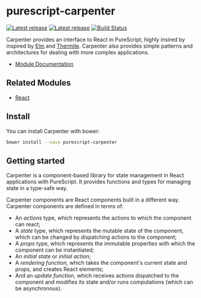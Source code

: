 # purescript-carpenter

[![Latest release](https://img.shields.io/npm/v/purescript-carpenter.svg)](https://github.com/ecliptic/purescript-carpenter/releases)
[![Latest release](https://img.shields.io/bower/v/purescript-carpenter.svg)](https://github.com/ecliptic/purescript-carpenter/releases)
[![Build Status](https://travis-ci.org/arthur-xavier/purescript-carpenter.svg?branch=master)](https://travis-ci.org/arthur-xavier/purescript-carpenter)

Carpenter provides an interface to React in PureScript, highly insired by inspired by [Elm](http://elm-lang.org/) and [Thermite](https://github.com/paf31/purescript-thermite).
Carpenter also provides simple patterns and architectures for dealing with more complex applications.

- [Module Documentation](docs/)

## Related Modules
- [React](https://github.com/purescript-contrib/purescript-react)

## Install

You can install Carpenter with bower:

```bash
bower install --save purescript-carpenter
```

## Getting started

Carpenter is a component-based library for state management in React applications with PureScript. It provides functions and types for managing state in a type-safe way.

Carpenter components are React components built in a different way. Carpenter components are defined in terms of:

- An _actions_ type, which represents the actions to which the component can react;
- A _state_ type, which represents the mutable state of the component, which can be changed by dispatching actions to the component;
- A _props_ type, which represents the immutable properties with which the component can be instantiated;
- An _initial state_ or _initial action_;
- A _rendering function_, which takes the component's current state and props, and creates React elements;
- And an _update function_, which receives actions dispatched to the component and modifies its state and/or runs computations (which can be asynchronous).
